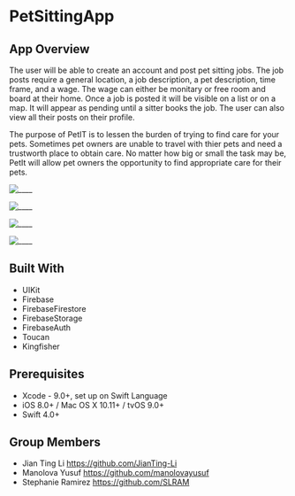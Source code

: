 # PetSittingApp

## App Overview
The user will be able to create an account and post pet sitting jobs. The job posts require a general location, a job description, a pet description, time frame, and a wage. The wage can either be monitary or free room and board at their home. Once a job is posted it will be visible on a list or on a map. It will appear as pending until a sitter books the job. The user can also view all their posts on their profile.

The purpose of PetIT is to lessen the burden of trying to find care for your pets. Sometimes pet owners are unable to travel with thier pets and need a trustworth place to obtain care. No matter how big or small the task may be, PetIt will allow pet owners the opportunity to find appropriate care for their pets. 

![____](____.gif)

![____](_____.gif)

![____](____.gif)

![____](____.gif)

## Built With
* UIKit
* Firebase
* FirebaseFirestore
* FirebaseStorage
* FirebaseAuth
* Toucan
* Kingfisher 

## Prerequisites
* Xcode - 9.0+, set up on Swift Language
* iOS 8.0+ / Mac OS X 10.11+ / tvOS 9.0+
* Swift 4.0+

## Group Members
* Jian Ting Li https://github.com/JianTing-Li
* Manolova Yusuf https://github.com/manolovayusuf
* Stephanie Ramirez https://github.com/SLRAM
